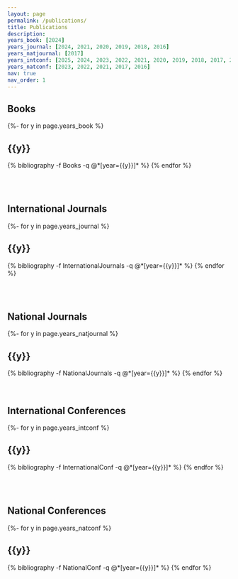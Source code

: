 ```yaml
---
layout: page
permalink: /publications/
title: Publications
description:
years_book: [2024]
years_journal: [2024, 2021, 2020, 2019, 2018, 2016]
years_natjournal: [2017]
years_intconf: [2025, 2024, 2023, 2022, 2021, 2020, 2019, 2018, 2017, 2016, 2015]
years_natconf: [2023, 2022, 2021, 2017, 2016]
nav: true
nav_order: 1
---
```

<!-- _pages/publications.md -->
<div class="publications">

<h2>Books</h2>
{%- for y in page.years_book %}
  <h2 class="year">{{y}}</h2>
  {% bibliography -f Books -q @*[year={{y}}]* %}
{% endfor %}
</div>

<br><br>

<div class="publications">

<h2>International Journals</h2>
{%- for y in page.years_journal %}
  <h2 class="year">{{y}}</h2>
  {% bibliography -f InternationalJournals -q @*[year={{y}}]* %}
{% endfor %}
</div>

<br><br>

<div class="publications">
<h2>National Journals</h2>
{%- for y in page.years_natjournal %}
  <h2 class="year">{{y}}</h2>
  {% bibliography -f NationalJournals -q @*[year={{y}}]* %}
{% endfor %}

</div>
<br><br>
<div class="publications">
<h2>International Conferences</h2>
{%- for y in page.years_intconf %}
  <h2 class="year">{{y}}</h2>
  {% bibliography -f InternationalConf -q @*[year={{y}}]* %}
{% endfor %}

<br><br>
<div class="publications">
<h2>National Conferences</h2>
{%- for y in page.years_natconf %}
  <h2 class="year">{{y}}</h2>
  {% bibliography -f NationalConf -q @*[year={{y}}]* %}
{% endfor %}

</div>
